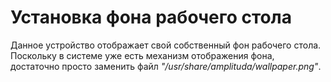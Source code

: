 # Установка фона рабочего стола
Данное устройство отображает свой собственный фон рабочего
стола. Поскольку в системе уже есть механизм отображения фона,
достаточно просто заменить файл  _"/usr/share/amplituda/wallpaper.png"_.